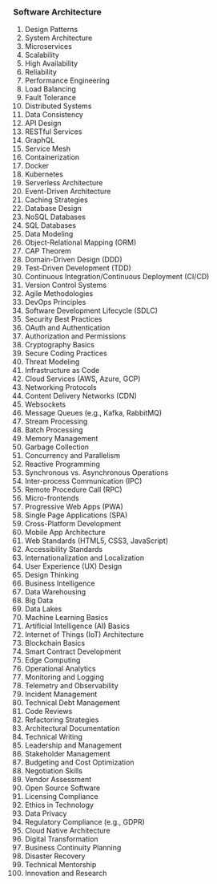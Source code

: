 ### Software Architecture 
1. Design Patterns
2. System Architecture
3. Microservices
4. Scalability
5. High Availability
6. Reliability
7. Performance Engineering
8. Load Balancing
9. Fault Tolerance
10. Distributed Systems
11. Data Consistency
12. API Design
13. RESTful Services
14. GraphQL
15. Service Mesh
16. Containerization
17. Docker
18. Kubernetes
19. Serverless Architecture
20. Event-Driven Architecture
21. Caching Strategies
22. Database Design
23. NoSQL Databases
24. SQL Databases
25. Data Modeling
26. Object-Relational Mapping (ORM)
27. CAP Theorem
28. Domain-Driven Design (DDD)
29. Test-Driven Development (TDD)
30. Continuous Integration/Continuous Deployment (CI/CD)
31. Version Control Systems
32. Agile Methodologies
33. DevOps Principles
34. Software Development Lifecycle (SDLC)
35. Security Best Practices
36. OAuth and Authentication
37. Authorization and Permissions
38. Cryptography Basics
39. Secure Coding Practices
40. Threat Modeling
41. Infrastructure as Code
42. Cloud Services (AWS, Azure, GCP)
43. Networking Protocols
44. Content Delivery Networks (CDN)
45. Websockets
46. Message Queues (e.g., Kafka, RabbitMQ)
47. Stream Processing
48. Batch Processing
49. Memory Management
50. Garbage Collection
51. Concurrency and Parallelism
52. Reactive Programming
53. Synchronous vs. Asynchronous Operations
54. Inter-process Communication (IPC)
55. Remote Procedure Call (RPC)
56. Micro-frontends
57. Progressive Web Apps (PWA)
58. Single Page Applications (SPA)
59. Cross-Platform Development
60. Mobile App Architecture
61. Web Standards (HTML5, CSS3, JavaScript)
62. Accessibility Standards
63. Internationalization and Localization
64. User Experience (UX) Design
65. Design Thinking
66. Business Intelligence
67. Data Warehousing
68. Big Data
69. Data Lakes
70. Machine Learning Basics
71. Artificial Intelligence (AI) Basics
72. Internet of Things (IoT) Architecture
73. Blockchain Basics
74. Smart Contract Development
75. Edge Computing
76. Operational Analytics
77. Monitoring and Logging
78. Telemetry and Observability
79. Incident Management
80. Technical Debt Management
81. Code Reviews
82. Refactoring Strategies
83. Architectural Documentation
84. Technical Writing
85. Leadership and Management
86. Stakeholder Management
87. Budgeting and Cost Optimization
88. Negotiation Skills
89. Vendor Assessment
90. Open Source Software
91. Licensing Compliance
92. Ethics in Technology
93. Data Privacy
94. Regulatory Compliance (e.g., GDPR)
95. Cloud Native Architecture
96. Digital Transformation
97. Business Continuity Planning
98. Disaster Recovery
99. Technical Mentorship
100. Innovation and Research

